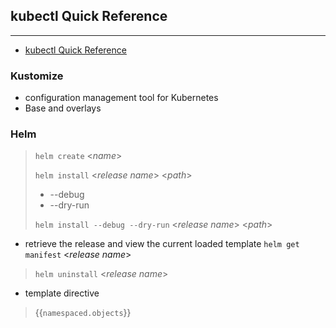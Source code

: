 ## kubectl Quick Reference
---
 - [kubectl Quick Reference](https://kubernetes.io/docs/reference/kubectl/quick-reference/)
### Kustomize
- configuration management tool for Kubernetes
- Base and overlays
### Helm
> `helm create` <*name*>
> 
> `helm install` <*release name*> <*path*>
> - --debug
> - --dry-run
>  
> `helm install --debug --dry-run` <*release name*> <*path*>
- retrieve the release and view the current loaded template `helm get manifest` <*release name*>
>
> `helm uninstall` <*release name*>
- template directive
> {{`namespaced.objects`}}
